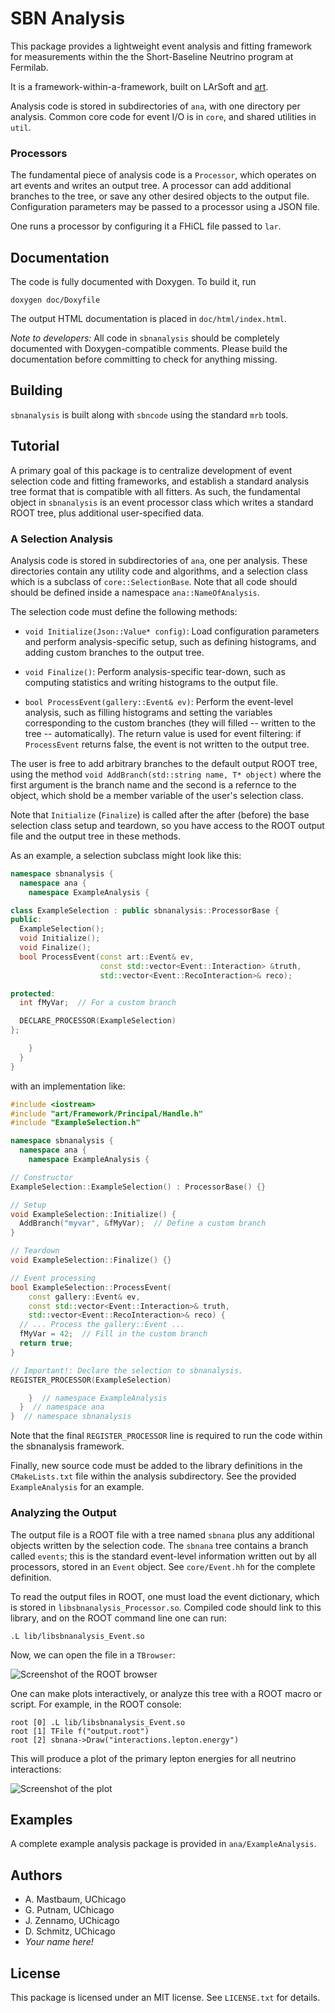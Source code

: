 SBN Analysis
============
This package provides a lightweight event analysis and fitting framework for
measurements within the the Short-Baseline Neutrino program at Fermilab.

It is a framework-within-a-framework, built on LArSoft and
[art](http://art.fnal.gov).

Analysis code is stored in subdirectories of `ana`, with one directory per
analysis. Common core code for event I/O is in `core`, and shared utilities
in `util`.

### Processors

The fundamental piece of analysis code is a `Processor`, which operates on
art events and writes an output tree. A processor can add additional
branches to the tree, or save any other desired objects to the output
file. Configuration parameters may be passed to a processor using a
JSON file.

One runs a processor by configuring it a FHiCL file passed to `lar`.

Documentation
-------------
The code is fully documented with Doxygen. To build it, run

    doxygen doc/Doxyfile

The output HTML documentation is placed in `doc/html/index.html`.

*Note to developers:* All code in `sbnanalysis` should be completely
documented with Doxygen-compatible comments. Please build the
documentation before committing to check for anything missing.

Building
--------
`sbnanalysis` is built along with `sbncode` using the standard `mrb` tools.

Tutorial
--------
A primary goal of this package is to centralize development of event selection
code and fitting frameworks, and establish a standard analysis tree format
that is compatible with all fitters. As such, the fundamental object in
`sbnanalysis` is an event processor class which writes a standard ROOT tree,
plus additional user-specified data.

### A Selection Analysis ###
Analysis code is stored in subdirectories of `ana`, one per analysis. These
directories contain any utility code and algorithms, and a selection class
which is a subclass of `core::SelectionBase`. Note that all code should
should be defined inside a namespace `ana::NameOfAnalysis`.

The selection code must define the following methods:

* `void Initialize(Json::Value* config)`: Load configuration parameters and
  perform analysis-specific setup, such as defining histograms, and adding
  custom branches to the output tree.

* `void Finalize()`: Perform analysis-specific tear-down, such as computing
  statistics and writing histograms to the output file.

* `bool ProcessEvent(gallery::Event& ev)`: Perform the event-level analysis,
  such as filling histograms and setting the variables corresponding to the
  custom branches (they will filled -- written to the tree --  automatically).
  The return value is used for event filtering: if `ProcessEvent` returns
  false, the event is not written to the output tree.

The user is free to add arbitrary branches to the default output ROOT tree,
using the method `void AddBranch(std::string name, T* object)` where the first
argument is the branch name and the second is a refernce to the object, which
shold be a member variable of the user's selection class.

Note that `Initialize` (`Finalize`) is called after the after (before) the base
selection class setup and teardown, so you have access to the ROOT output file
and the output tree in these methods.

As an example, a selection subclass might look like this:

```c++
namespace sbnanalysis {
  namespace ana {
    namespace ExampleAnalysis {

class ExampleSelection : public sbnanalysis::ProcessorBase {
public:
  ExampleSelection();
  void Initialize();
  void Finalize();
  bool ProcessEvent(const art::Event& ev,
                    const std::vector<Event::Interaction> &truth,
                    std::vector<Event::RecoInteraction>& reco);

protected:
  int fMyVar;  // For a custom branch

  DECLARE_PROCESSOR(ExampleSelection)
};

    }
  }
}
```

with an implementation like:

```c++
#include <iostream>
#include "art/Framework/Principal/Handle.h"
#include "ExampleSelection.h"

namespace sbnanalysis {
  namespace ana {
    namespace ExampleAnalysis {

// Constructor
ExampleSelection::ExampleSelection() : ProcessorBase() {}

// Setup
void ExampleSelection::Initialize() {
  AddBranch("myvar", &fMyVar);  // Define a custom branch
}

// Teardown
void ExampleSelection::Finalize() {}

// Event processing
bool ExampleSelection::ProcessEvent(
    const gallery::Event& ev,
    const std::vector<Event::Interaction>& truth,
    std::vector<Event::RecoInteraction>& reco) {
  // ... Process the gallery::Event ...
  fMyVar = 42;  // Fill in the custom branch
  return true;
}

// Important!: Declare the selection to sbnanalysis.
REGISTER_PROCESSOR(ExampleSelection)

    }  // namespace ExampleAnalysis
  }  // namespace ana
}  // namespace sbnanalysis
```

Note that the final `REGISTER_PROCESSOR` line is required to run the code
within the sbnanalysis framework.

Finally, new source code must be added to the library definitions in the
`CMakeLists.txt` file within the analysis subdirectory. See the provided
`ExampleAnalysis` for an example.

### Analyzing the Output

The output file is a ROOT file with a tree named `sbnana` plus any additional
objects written by the selection code. The `sbnana` tree contains a branch
called `events`; this is the standard event-level information written out
by all processors, stored in an `Event` object. See `core/Event.hh` for the
complete definition.

To read the output files in ROOT, one must load the event dictionary, which
is stored in `libsbnanalysis_Processor.so`. Compiled code should link to this
library, and on the ROOT command line one can run:

    .L lib/libsbnanalysis_Event.so

Now, we can open the file in a `TBrowser`:

![Screenshot of the ROOT browser](doc/output_root.png)

One can make plots interactively, or analyze this tree with a ROOT macro or
script. For example, in the ROOT console:

    root [0] .L lib/libsbnanalysis_Event.so
    root [1] TFile f("output.root")
    root [2] sbnana->Draw("interactions.lepton.energy")

This will produce a plot of the primary lepton energies for all neutrino
interactions:

![Screenshot of the plot](doc/output_elep.png)

Examples
--------
A complete example analysis package is provided in `ana/ExampleAnalysis`.

Authors
-------
* A. Mastbaum, UChicago
* G. Putnam, UChicago
* J. Zennamo, UChicago
* D. Schmitz, UChicago
* *Your name here!*

License
-------
This package is licensed under an MIT license. See `LICENSE.txt` for details.

